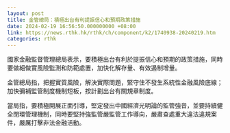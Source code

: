 ```yaml
---
layout: post
title: 金管總局：積極出台有利提振信心和預期政策措施
date: 2024-02-19 16:56:50.000000000 +08:00
link: https://news.rthk.hk/rthk/ch/component/k2/1740938-20240219.htm
categories: rthk
---
```


國家金融監督管理總局表示，要積極出台有利於提振信心和預期的政策措施，同時要做細做實風險監測和防範處置，加快化解存量、有效遏制增量。

金管總局指，把握實質風險，解決實際問題，緊守住不發生系統性金融風險底線；加快彌補監管制度機制短板，按計劃出台有關規章制度。

當局指，要積極開展正面引導，堅定發出中國經濟光明論的監管強音，並要持續健全閉環管理機制，同時要堅持強監管嚴監管工作導向，嚴肅查處重大違法違規案件，嚴厲打擊非法金融活動。
